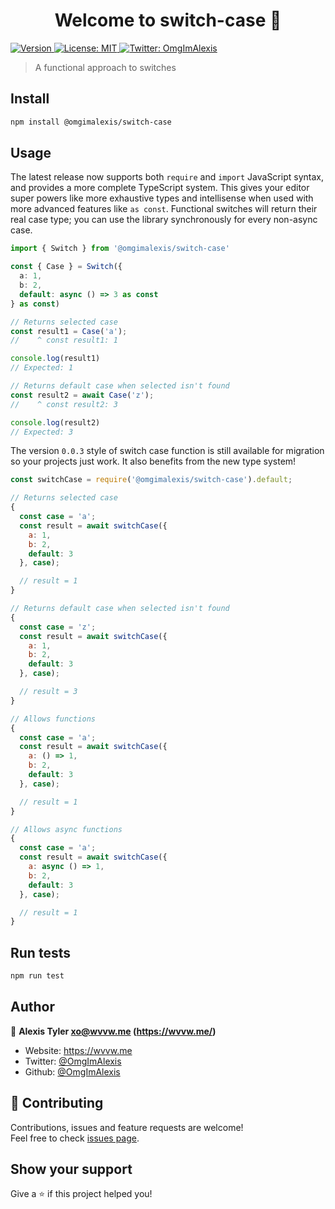<h1 align="center">Welcome to switch-case 👋</h1>
<p>
  <a href="https://www.npmjs.com/package/switch-case" target="_blank">
    <img alt="Version" src="https://img.shields.io/npm/v/@omgimalexis/switch-case.svg">
  </a>
  <a href="#" target="_blank">
    <img alt="License: MIT" src="https://img.shields.io/badge/License-MIT-yellow.svg" />
  </a>
  <a href="https://twitter.com/OmgImAlexis" target="_blank">
    <img alt="Twitter: OmgImAlexis" src="https://img.shields.io/twitter/follow/OmgImAlexis.svg?style=social" />
  </a>
</p>

> A functional approach to switches

## Install

```sh
npm install @omgimalexis/switch-case
```
 
## Usage

The latest release now supports both `require` and `import` JavaScript syntax, and provides a more complete TypeScript system. This gives your editor super powers like more exhaustive types and intellisense when used with more advanced features like `as const`. Functional switches will return their real case type; you can use the library synchronously for every non-async case.

```typescript
import { Switch } from '@omgimalexis/switch-case'

const { Case } = Switch({
  a: 1,
  b: 2,
  default: async () => 3 as const
} as const)

// Returns selected case
const result1 = Case('a');
//    ^ const result1: 1

console.log(result1)
// Expected: 1

// Returns default case when selected isn't found
const result2 = await Case('z');
//    ^ const result2: 3

console.log(result2)
// Expected: 3
```

The version `0.0.3` style of switch case function is still available for migration so your projects just work. It also benefits from the new type system!
 
```js
const switchCase = require('@omgimalexis/switch-case').default;

// Returns selected case
{
  const case = 'a';
  const result = await switchCase({
    a: 1,
    b: 2,
    default: 3
  }, case);

  // result = 1
}

// Returns default case when selected isn't found
{
  const case = 'z';
  const result = await switchCase({
    a: 1,
    b: 2,
    default: 3
  }, case);

  // result = 3
}

// Allows functions
{
  const case = 'a';
  const result = await switchCase({
    a: () => 1,
    b: 2,
    default: 3
  }, case);

  // result = 1
}

// Allows async functions
{
  const case = 'a';
  const result = await switchCase({
    a: async () => 1,
    b: 2,
    default: 3
  }, case);

  // result = 1
}
```

## Run tests

```sh
npm run test
```

## Author

👤 **Alexis Tyler <xo@wvvw.me> (https://wvvw.me/)**

* Website: https://wvvw.me
* Twitter: [@OmgImAlexis](https://twitter.com/OmgImAlexis)
* Github: [@OmgImAlexis](https://github.com/OmgImAlexis)

## 🤝 Contributing

Contributions, issues and feature requests are welcome!<br />Feel free to check [issues page](https://github.com/omgimalexis/switch-case).

## Show your support

Give a ⭐️ if this project helped you!
